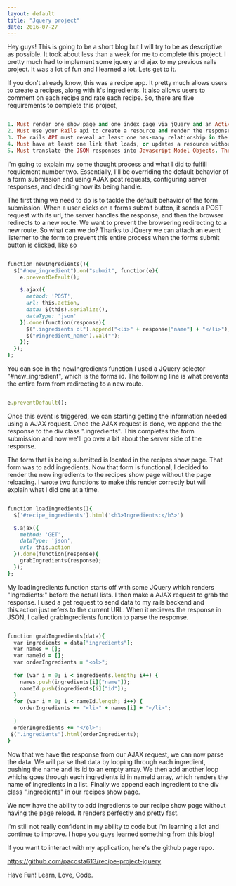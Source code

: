 ```yaml
---
layout: default
title: "Jquery project"
date: 2016-07-27
---
```


Hey guys! This is going to be a short blog but I will try to be as descriptive as possible. It took about less than a week for me to complete this project. I pretty much had to implement some jquery and ajax to my previous rails project. It was a lot of fun and I learned a lot. Lets get to it. 

If you don't already know, this was a recipe app. It pretty much allows users to create a recipes, along with it's ingredients. It also allows users to comment on each recipe and rate each recipe. So, there are five requirements to complete this project,

```ruby 

1. Must render one show page and one index page via jQuery and an Active Model Serialization JSON Backend.
2. Must use your Rails api to create a resource and render the response without a page refresh.
3. The rails API must reveal at least one has-many relationship in the JSON that is then rendered to the page.
4. Must have at least one link that loads, or updates a resource without reloading the page.
5. Must translate the JSON responses into Javascript Model Objects. The Model Objects must have at least one method on the prototype. Formatters work really well for this.

```

I'm going to explain my some thought process and what I did to fulfill requiement number two. Essentially, I'll be overriding the default behavior of a form submission and using AJAX post requests, configuring server responses, and deciding how its being handle.

The first thing we need to do is to tackle the default behavior of the form submission. When a user clicks on a forms submit button, it sends a POST request with its url, the server handles the response, and then the browser redirects to a new route. We want to prevent the browsering redirecting to a new route. So what can we do? Thanks to JQuery we can attach an event listerner to the form to prevent this entire process when the forms submit button is clicked, like so


```ruby

function newIngredients(){
  $("#new_ingredient").on("submit", function(e){
    e.preventDefault();

    $.ajax({
      method: 'POST',
      url: this.action,
      data: $(this).serialize(),
      dataType: 'json'
    }).done(function(response){
      $(".ingredients ol").append("<li>" + response["name"] + "</li>");
      $("#ingredient_name").val("");
    });
  });
};

```

You can see in the newIngredients function I used a JQuery selector "#new_ingredient", which is the forms id. The following line is what prevents the entire form from redirecting to a new route.

```ruby

e.preventDefault();

```

Once this event is triggered, we can starting getting the information needed using a AJAX request. Once the AJAX request is done, we append the the response to the div class ".ingredients". This completes the form submission and now we'll go over a bit about the server side of the response.

The form that is being submitted is located in the recipes show page. That form was to add ingredients. Now that form is functional, I decided to render the new ingredients to the recipes show page without the page reloading. I wrote two functions to make this render correctly but will explain what I did one at a time. 

```ruby

function loadIngredients(){
  $('#recipe_ingredients').html('<h3>Ingredients:</h3>')

  $.ajax({
    method: 'GET',
    dataType: 'json',
    url: this.action
  }).done(function(response){
    grabIngredients(response);
  });
};

```

My loadIngredients function starts off with some JQuery which renders "Ingredients:" before the actual lists. I then make a AJAX request to grab the response. I used a get request to send data to my rails backend and this.action just refers to the current URL. When it recieves the response in JSON, I called grabIngredients function to parse the response.

```ruby

function grabIngredients(data){ 
  var ingredients = data["ingredients"];
  var names = [];
  var nameId = [];
  var orderIngredients = "<ol>";
  
  for (var i = 0; i < ingredients.length; i++) {
    names.push(ingredients[i]["name"]);
    nameId.push(ingredients[i]["id"]);
  }
  for (var i = 0; i < nameId.length; i++) {
    orderIngredients += "<li>" + names[i] + "</li>";
    
  }
  orderIngredients += "</ol>";
 $(".ingredients").html(orderIngredients);
}

```

Now that we have the response from our AJAX request, we can now parse the data. We will parse that data by looping through each ingredient, pushing the name and its id to an empty array. We then add another loop whichs goes through each ingredients id in nameId array, which renders the name of ingredients in a list. Finally we append each ingredient to the div class ".ingredients" in our recipes show page.

We now have the ability to add ingredients to our recipe show page without having the page reload. It renders perfectly and pretty fast.

I'm still not really confident in my ability to code but I'm learning a lot and continue to improve. I hope you guys learned something from this blog!

If you want to interact with my application, here's the github page repo.

https://github.com/pacosta613/recipe-project-jquery

Have Fun! Learn, Love, Code.